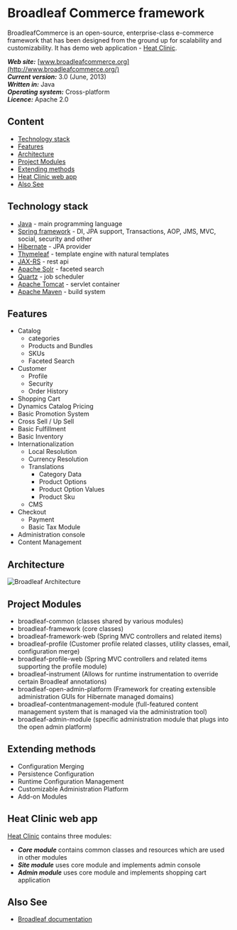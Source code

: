 Broadleaf Commerce framework
============================

BroadleafCommerce is an open-source, enterprise-class e-commerce framework
that has been designed from the ground up for scalability and customizability.
It has demo web application - [Heat Clinic](http://demo.broadleafcommerce.org/heatclinic/).

**_Web site:_** [www.broadleafcommerce.org](http://www.broadleafcommerce.org/) <br/>
**_Current version:_** 3.0 (June, 2013)<br/>
**_Written in:_** Java <br/>
**_Operating system:_** Cross-platform <br/>
**_Licence:_** Apache 2.0

Content
-------
+ [Technology stack](#technology-stack)
+ [Features](#features)
+ [Architecture](#architecture)
+ [Project Modules](#project-Modules)
+ [Extending methods](#extending-methods)
+ [Heat Clinic web app](#heat-clinic-web-app)
+ [Also See](#also-see)

Technology stack
----------------
* [Java](http://www.oracle.com/technetwork/java/index.html) - main programming language
* [Spring framework](http://www.springsource.org) - DI, JPA support, Transactions, AOP,
    JMS, MVC, social, security and other
* [Hibernate](http://www.hibernate.org) - JPA provider
* [Thymeleaf](http://www.thymeleaf.org) - template engine with natural templates
* [JAX-RS](http://jax-rs-spec.java.net) - rest api
* [Apache Solr](http://lucene.apache.org/solr) - faceted search
* [Quartz](http://quartz-scheduler.org) - job scheduler
* [Apache Tomcat](http://tomcat.apache.org) - servlet container
* [Apache Maven](http://maven.apache.org) - build system

Features
--------
* Catalog
    - categories
    - Products and Bundles
    - SKUs
    - Faceted Search
* Customer
    - Profile
    - Security
    - Order History
* Shopping Cart
* Dynamics Catalog Pricing
* Basic Promotion System
* Cross Sell / Up Sell
* Basic Fulfillment
* Basic Inventory
* Internationalization
    - Local Resolution
    - Currency Resolution
    - Translations
        + Category Data
        + Product Options
        + Product Option Values
        + Product Sku
    - CMS
* Checkout
    - Payment
    - Basic Tax Module
* Administration console
* Content Management

Architecture
------------

![Broadleaf Architecture](https://raw.github.com/griddynamics/Behavior-Analytic-Starter-Kit/master/docs/images/broadleaf_architecture.png)

Project Modules
---------------
* broadleaf-common (classes shared by various modules)
* broadleaf-framework (core classes)
* broadleaf-framework-web (Spring MVC controllers and related items)
* broadleaf-profile (Customer profile related classes, utility classes, email, configuration merge)
* broadleaf-profile-web (Spring MVC controllers and related items supporting the profile module)
* broadleaf-instrument (Allows for runtime instrumentation to override certain Broadleaf annotations)
* broadleaf-open-admin-platform (Framework for creating extensible administration GUIs for Hibernate managed domains)
* broadleaf-contentmanagement-module (full-featured content management system that is managed via the administration tool)
* broadleaf-admin-module (specific administration module that plugs into the open admin platform)

Extending methods
-----------------
* Configuration Merging
* Persistence Configuration
* Runtime Configuration Management
* Customizable Administration Platform
* Add-on Modules

Heat Clinic web app
-------------------
[Heat Clinic](https://github.com/BroadleafCommerce/DemoSite) contains three modules:
* **_Core module_** contains common classes and resources which are used in other modules
* **_Site module_** uses core module and implements admin console
* **_Admin module_** uses core module and implements shopping cart application

Also See
--------
* [Broadleaf documentation](http://docs.broadleafcommerce.org/core/current)
